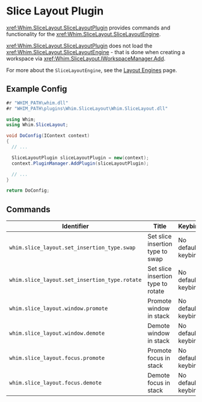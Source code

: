 # Slice Layout Plugin

<xref:Whim.SliceLayout.SliceLayoutPlugin> provides commands and functionality for the <xref:Whim.SliceLayout.SliceLayoutEngine>.

<xref:Whim.SliceLayout.SliceLayoutPlugin> does not load the <xref:Whim.SliceLayout.SliceLayoutEngine> - that is done when creating a workspace via <xref:Whim.SliceLayout.IWorkspaceManager.Add>.

For more about the `SliceLayoutEngine`, see the [Layout Engines](../layout-engines.md#xrefwhimslicelayoutslicelayoutengine) page.

## Example Config

```csharp
#r "WHIM_PATH\whim.dll"
#r "WHIM_PATH\plugins\Whim.SliceLayout\Whim.SliceLayout.dll"

using Whim;
using Whim.SliceLayout;

void DoConfig(IContext context)
{
  // ...

  SliceLayoutPlugin sliceLayoutPlugin = new(context);
  context.PluginManager.AddPlugin(sliceLayoutPlugin);

  // ...
}

return DoConfig;
```

## Commands

| Identifier                                    | Title                              | Keybind            |
| --------------------------------------------- | ---------------------------------- | ------------------ |
| `whim.slice_layout.set_insertion_type.swap`   | Set slice insertion type to swap   | No default keybind |
| `whim.slice_layout.set_insertion_type.rotate` | Set slice insertion type to rotate | No default keybind |
| `whim.slice_layout.window.promote`            | Promote window in stack            | No default keybind |
| `whim.slice_layout.window.demote`             | Demote window in stack             | No default keybind |
| `whim.slice_layout.focus.promote`             | Promote focus in stack             | No default keybind |
| `whim.slice_layout.focus.demote`              | Demote focus in stack              | No default keybind |
